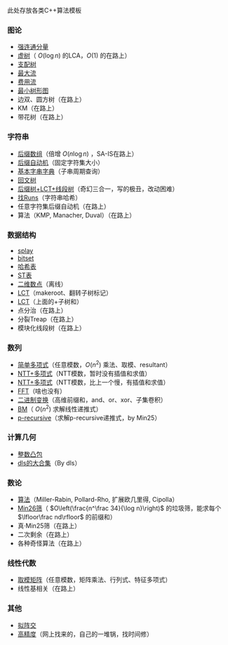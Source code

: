 此处存放各类C++算法模板

### 图论

- [强连通分量](tested/strongly-connected-components.cpp)
- [虚树](tested/virtual-tree.cpp)（ $O(\log n)$ 的LCA，$O(1)$ 的在路上）
- [支配树](tested/dominator-tree.cpp)
- [最大流](raw/reconstruct/max-flow.cpp)
- [费用流](raw/reconstruct/min-cost-flow.cpp)
- [最小树形图](raw/minimum-arborescence.cpp)
- 边双、圆方树（在路上）
- KM（在路上）
- 带花树（在路上）

### 字符串

- [后缀数组](raw/suffix_array.cpp)（倍增 $O(n\log n)$ ，SA-IS在路上）
- [后缀自动机](raw/suffix_automaton.cpp)（固定字符集大小）
- [基本字串字典](raw/ipm-weak.cpp)（子串周期查询）
- [回文树](raw/palindromic_tree.cpp)
- [后缀树+LCT+线段树](raw/suffix-automaton-lct-sgt.cpp)（奇幻三合一，写的极丑，改动困难）
- [找Runs](tested/runs.cpp)（字符串哈希）
- 任意字符集后缀自动机（在路上）
- 算法（KMP, Manacher, Duval）（在路上）

### 数据结构

- [splay](raw/splay.cpp)
- [bitset](raw/reconstruct/bitset.cpp)
- [哈希表](raw/reconstruct/hash-table.cpp)
- [ST表](raw/sparse_table.cpp)
- [二维数点](raw/reconstruct/two-dimensional-counting.cpp)（离线）
- [LCT](raw/lct.cpp)（makeroot、翻转子树标记）
- [LCT](raw/lct-subtree_sum.cpp)（上面的+子树和）
- 点分治（在路上）
- 分裂Treap（在路上）
- 模块化线段树（在路上）

### 数列

- [简单多项式](tested/simple-poly.cpp)（任意模数，$O(n^2)$ 乘法、取模、resultant）
- [NTT+多项式](raw/reconstruct/polynomials.cpp)（NTT模数，暂时没有插值和求值）
- [NTT+多项式](raw/polynomial-remake.cpp)（NTT模数，比上一个慢，有插值和求值）
- [FFT](raw/reconstruct/fft-complex.cpp)（啥也没有）
- [二进制变换](raw/reconstruct/binary-transform.cpp)（高维前缀和，and、or、xor、子集卷积）
- [BM](raw/BM.cpp)（ $O(n^2)$ 求解线性递推式）
- [p-recursive](raw/p-recursive-min-25.cpp)（求解p-recursive递推式，by Min25）

### 计算几何

- [整数凸包](raw/convex_hull.cpp)
- [dls的大合集](raw/Geo_std.cpp)（By dls）

### 数论

- [算法](raw/number_theory.cpp)（Miller-Rabin, Pollard-Rho, 扩展欧几里得, Cipolla）
- [Min26筛](raw/min25sieve.cpp)（ $O\left(\frac{n^\frac 34}{\log n}\right)$ 的垃圾筛，能求每个 $\lfloor\frac nd\rfloor$ 的前缀和）
- 真·Min25筛（在路上）
- 二次剩余（在路上）
- 各种奇怪算法（在路上）

### 线性代数

- [取模矩阵](raw/reconstruct/mod-matrix.cpp)（任意模数，矩阵乘法、行列式、特征多项式）
- 线性基相关（在路上）

### 其他

- [拟阵交](tested/matroid-intersection.cpp)
- [高精度](raw/big-integer-other.cpp)（网上找来的，自己的一堆锅，找时间修）